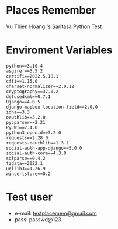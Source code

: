 # Places Remember
 Vu Thien Hoang 's Saritasa Python Test
# Enviroment Variables
```
python==3.10.4
asgiref==3.5.2
certifi==2022.5.18.1
cffi==1.15.0
charset-normalizer==2.0.12
cryptography==37.0.2
defusedxml==0.7.1
Django==4.0.5
django-mapbox-location-field==2.0.0
idna==3.3
oauthlib==3.2.0
pycparser==2.21
PyJWT==2.4.0
python3-openid==3.2.0
requests==2.28.0
requests-oauthlib==1.3.1
social-auth-app-django==5.0.0
social-auth-core==4.3.0
sqlparse==0.4.2
tzdata==2022.1
urllib3==1.26.9
wincertstore==0.2
```
# Test user
- e-mail: testplacemem@gmail.com
- pass: passwd@123
